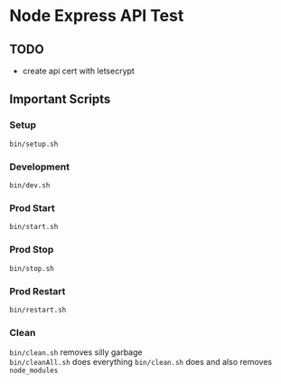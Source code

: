 # Node Express API Test

## TODO
* create api cert with letsecrypt

## Important Scripts

### Setup
`bin/setup.sh`

### Development
`bin/dev.sh`

### Prod Start
`bin/start.sh`

### Prod Stop
`bin/stop.sh`

### Prod Restart
`bin/restart.sh`

### Clean
`bin/clean.sh` removes silly garbage<br>
`bin/cleanAll.sh` does everything `bin/clean.sh` does and also removes `node_modules`
